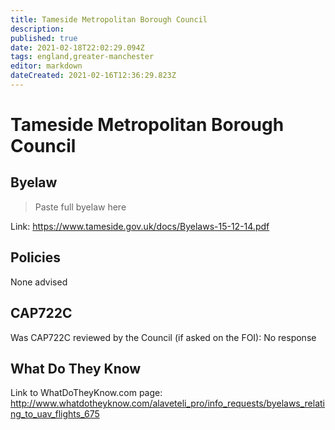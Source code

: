 ```yaml
---
title: Tameside Metropolitan Borough Council
description: 
published: true
date: 2021-02-18T22:02:29.094Z
tags: england,greater-manchester
editor: markdown
dateCreated: 2021-02-16T12:36:29.823Z
---
```


# Tameside Metropolitan Borough Council


## Byelaw
> Paste full byelaw here

Link:
https://www.tameside.gov.uk/docs/Byelaws-15-12-14.pdf

## Policies
None advised

## CAP722C

Was CAP722C reviewed by the Council (if asked on the FOI): No response

## What Do They Know

Link to WhatDoTheyKnow.com page:
http://www.whatdotheyknow.com/alaveteli_pro/info_requests/byelaws_relating_to_uav_flights_675

